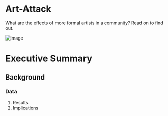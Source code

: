 # Art-Attack 

What are the effects of more formal artists in a community? Read on to find out. 

![image](https://www.flintside.com/galleries/mural_collage.jpg)


# Executive Summary
## Background 
### Data 



1. Results 
2. Implications 

